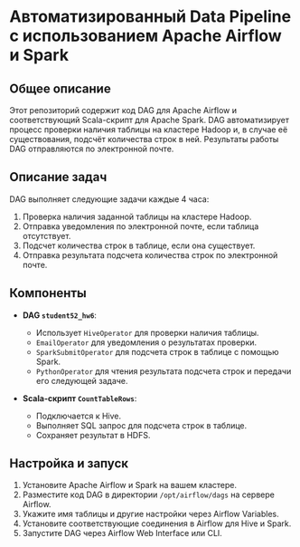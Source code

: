 # Автоматизированный Data Pipeline с использованием Apache Airflow и Spark

## Общее описание

Этот репозиторий содержит код DAG для Apache Airflow и соответствующий Scala-скрипт для Apache Spark. DAG автоматизирует процесс проверки наличия таблицы на кластере Hadoop и, в случае её существования, подсчёт количества строк в ней. Результаты работы DAG отправляются по электронной почте.

## Описание задач

DAG выполняет следующие задачи каждые 4 часа:

1. Проверка наличия заданной таблицы на кластере Hadoop.
2. Отправка уведомления по электронной почте, если таблица отсутствует.
3. Подсчет количества строк в таблице, если она существует.
4. Отправка результата подсчета количества строк по электронной почте.

## Компоненты

- **DAG `student52_hw6`**:
  - Использует `HiveOperator` для проверки наличия таблицы.
  - `EmailOperator` для уведомления о результатах проверки.
  - `SparkSubmitOperator` для подсчета строк в таблице с помощью Spark.
  - `PythonOperator` для чтения результата подсчета строк и передачи его следующей задаче.

- **Scala-скрипт `CountTableRows`**:
  - Подключается к Hive.
  - Выполняет SQL запрос для подсчета строк в таблице.
  - Сохраняет результат в HDFS.

## Настройка и запуск

1. Установите Apache Airflow и Spark на вашем кластере.
2. Разместите код DAG в директории `/opt/airflow/dags` на сервере Airflow.
3. Укажите имя таблицы и другие настройки через Airflow Variables.
4. Установите соответствующие соединения в Airflow для Hive и Spark.
5. Запустите DAG через Airflow Web Interface или CLI.

